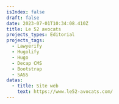 ```yaml
---
isIndex: false
draft: false
date: 2023-07-01T10:34:08.410Z
title: Le 52 avocats
projects_types: Editorial
projects_tags:
  - Lawyerify
  - Hugolify
  - Hugo
  - Decap CMS
  - Bootstrap
  - SASS
datas:
  - title: Site web
    text: https://www.le52-avocats.com/
---
```

